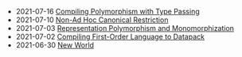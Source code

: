 - 2021-07-16 [Compiling Polymorphism with Type Passing](https://github.com/intsuc/blog/blob/main/posts/2021-07-16.md)
- 2021-07-10 [Non-Ad Hoc Canonical Restriction](https://github.com/intsuc/blog/blob/main/posts/2021-07-10.md)
- 2021-07-03 [Representation Polymorphism and Monomorphization](https://github.com/intsuc/blog/blob/main/posts/2021-07-03.md)
- 2021-07-02 [Compiling First-Order Language to Datapack](https://github.com/intsuc/blog/blob/main/posts/2021-07-02.md)
- 2021-06-30 [New World](https://github.com/intsuc/blog/blob/main/posts/2021-06-30.md)
